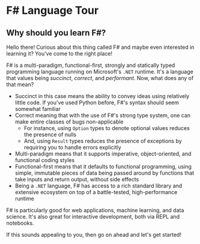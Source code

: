 # F# Language Tour

## Why should you learn F#?

Hello there! Curious about this thing called F# and maybe even
interested in learning it? You've come to the right place!

F# is a multi-paradigm, functional-first, strongly and statically
typed programming language running on Microsoft's `.NET` runtime. It's
a language that values being *succinct*, *correct*, and
*performant*. Now, what does any of that mean?

- Succinct in this case means the ability to convey ideas using
  relatively little code. If you've used Python before, F#'s syntax
  should seem somewhat familiar
- Correct meaning that with the use of F#'s strong type system, one
  can make entire classes of bugs non-applicable
  - For instance, using `Option` types to denote optional values
    reduces the presence of nulls
  - And, using `Result` types reduces the presence of exceptions by
    requiring you to handle errors explicitly
- Multi-paradigm means that it supports imperative, object-oriented,
  and functional coding styles
- Functional-first means that it defaults to functional programming,
  using simple, immutable pieces of data being passed around by
  functions that take inputs and return output, without side effects
- Being a `.NET` language, F# has access to a rich standard library
  and extensive ecosystem on top of a battle-tested, high-performance
  runtime

F# is particularly good for web applications, machine learning, and
data science. It's also great for interactive development, both via
REPL and notebooks.

If this sounds appealing to you, then go on ahead and let's get
started!